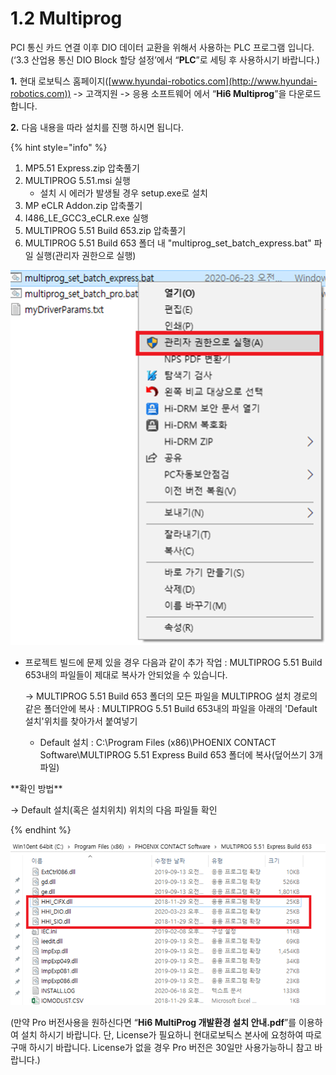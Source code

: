 # 1.2 Multiprog

PCI 통신 카드 연결 이후 DIO 데이터 교환을 위해서 사용하는 PLC 프로그램 입니다. (‘3.3 산업용 통신 DIO Block 할당 설정’에서 “**PLC**”로 세팅 후 사용하시기 바랍니다.)

**1.**    현대 로보틱스 홈페이지([www.hyundai-robotics.com](http://www.hyundai-robotics.com)) -> 고객지원 -> 응용 소프트웨어 에서 “**Hi6 Multiprog**”을 다운로드 합니다.

**2.**    다음 내용을 따라 설치를 진행 하시면 됩니다.

{% hint style="info" %}
1. MP5.51 Express.zip 압축풀기
2. MULTIPROG 5.51.msi 실행
   * 설치 시 에러가 발생될 경우 setup.exe로 설치
3. MP eCLR Addon.zip 압축풀기
4. I486\_LE\_GCC3\_eCLR.exe 실행
5. MULTIPROG 5.51 Build 653.zip 압축풀기
6. MULTIPROG 5.51 Build 653 폴더 내 "multiprog\_set\_batch\_express.bat" 파일 실행(관리자 권한으로 실행)

![](<../_assets/image (10).png>)

&#x20;

*   프로젝트 빌드에 문제 있을 경우 다음과 같이 추가 작업 : MULTIPROG 5.51 Build 653내의 파일들이 제대로 복사가 안되었을 수 있습니다.

    \-> MULTIPROG 5.51 Build 653 폴더의 모든 파일을 MULTIPROG 설치 경로의 같은 폴더안에 복사 : MULTIPROG 5.51 Build 653내의 파일을 아래의 'Default 설치'위치를 찾아가서 붙여넣기

    * Default 설치 : C:\Program Files (x86)\PHOENIX CONTACT Software\MULTIPROG 5.51 Express Build 653 폴더에 복사(덮어쓰기 3개 파일)

&#x20;

\*\*확인 방법\*\*

\-> Default 설치(혹은 설치위치) 위치의 다음 파일들 확인


{% endhint %}

![](../_assets/image.png)

(만약 Pro 버전사용을 원하신다면 “**Hi6 MultiProg 개발환경 설치 안내.pdf**”를 이용하여 설치 하시기 바랍니다. 단, License가 필요하니 현대로보틱스 본사에 요청하여 따로 구매 하시기 바랍니다. License가 없을 경우 Pro 버전은 30일만 사용가능하니 참고 바랍니다.)
